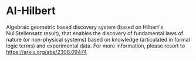# AI-Hilbert
Algebraic geometric based discovery system (based on Hilbert's NullStellensatz result), that enables the discovery of fundamental laws of nature (or non-physical systems) based on knowledge (articulated in formal logic terms) and experimental data. For more information, please resort to https://arxiv.org/abs/2308.09474
